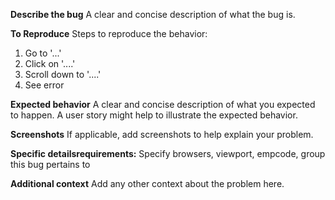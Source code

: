 **Describe the bug**
A clear and concise description of what the bug is.

**To Reproduce**
Steps to reproduce the behavior:
1. Go to '...'
2. Click on '....'
3. Scroll down to '....'
4. See error

**Expected behavior**
A clear and concise description of what you expected to happen. A user story might help to illustrate the expected behavior.

**Screenshots**
If applicable, add screenshots to help explain your problem.

**Specific detailsrequirements:**
Specify browsers, viewport, empcode, group this bug pertains to

**Additional context**
Add any other context about the problem here.